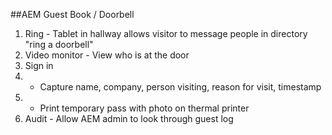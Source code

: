##AEM Guest Book / Doorbell

1. Ring - Tablet in hallway allows visitor to message people in directory "ring a doorbell"
2. Video monitor - View who is at the door
3. Sign in
4. - Capture name, company, person visiting, reason for visit, timestamp
5. - Print temporary pass with photo on thermal printer
6. Audit - Allow AEM admin to look through guest log